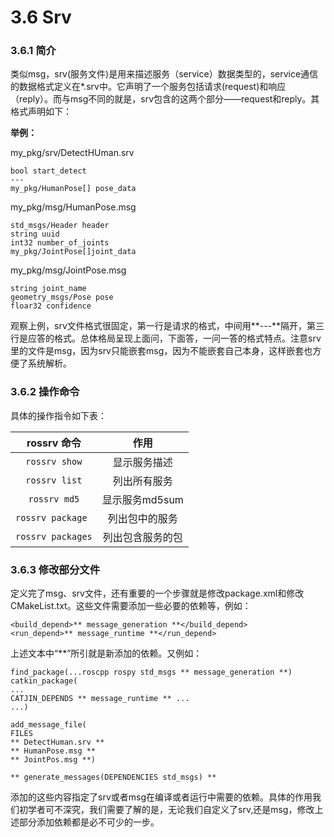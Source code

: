 # 3.6 Srv

### 3.6.1 简介
类似msg，srv(服务文件)是用来描述服务（service）数据类型的，service通信的数据格式定义在*.srv中。它声明了一个服务包括请求(request)和响应（reply）。而与msg不同的就是，srv包含的这两个部分——request和reply。其格式声明如下：

**举例：**

my_pkg/srv/DetectHUman.srv

    bool start_detect
    ---
    my_pkg/HumanPose[] pose_data
    
my_pkg/msg/HumanPose.msg

    std_msgs/Header header
    string uuid
    int32 number_of_joints
    my_pkg/JointPose[]joint_data
    
my_pkg/msg/JointPose.msg

    string joint_name
    geometry_msgs/Pose pose
    floar32 confidence
    
观察上例，srv文件格式很固定，第一行是请求的格式，中间用**---**隔开，第三行是应答的格式。总体格局呈现上面问，下面答，一问一答的格式特点。注意srv里的文件是msg，因为srv只能嵌套msg，因为不能嵌套自己本身，这样嵌套也方便了系统解析。

### 3.6.2 操作命令
具体的操作指令如下表：

|    rossrv 命令    | 作用 |
| :------:   | :------:           |
| `rossrv show`  |  显示服务描述|
| `rossrv list`   | 列出所有服务  |
| `rossrv md5`   |  显示服务md5sum |
| `rossrv package `    |  列出包中的服务|
|`rossrv packages`    |  列出包含服务的包|

### 3.6.3 修改部分文件
定义完了msg、srv文件，还有重要的一个步骤就是修改package.xml和修改CMakeList.txt。这些文件需要添加一些必要的依赖等，例如：

    <build_depend>** message_generation **</build_depend>
    <run_depend>** message_runtime **</run_depend>
    
上述文本中“**”所引就是新添加的依赖。又例如：

    find_package(...roscpp rospy std_msgs ** message_generation **)
    catkin_package(
    ...
    CATJIN_DEPENDS ** message_runtime ** ...
    ...)
    
    add_message_file(
    FILES
    ** DetectHuman.srv **
    ** HumanPose.msg **
    ** JointPos.msg **)
    
    ** generate_messages(DEPENDENCIES std_msgs) **
    
添加的这些内容指定了srv或者msg在编译或者运行中需要的依赖。具体的作用我们初学者可不深究，我们需要了解的是，无论我们自定义了srv,还是msg，修改上述部分添加依赖都是必不可少的一步。
